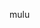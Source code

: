 <!--
 * @Author: your name
 * @Date: 2020-01-11 22:26:10
 * @LastEditTime: 2020-01-11 22:26:18
 * @LastEditors: your name
 * @Description: In User Settings Edit
 * @FilePath: /node/gitbook/part1/index.md
 -->
mulu